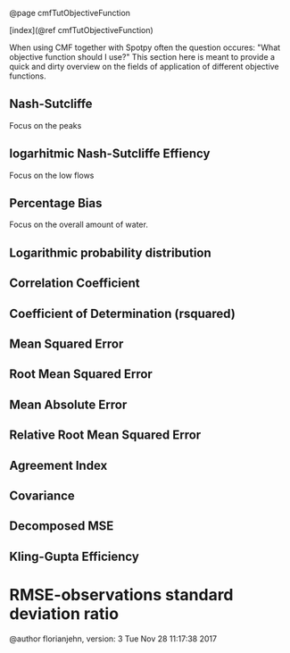 @page cmfTutObjectiveFunction

[index](@ref cmfTutObjectiveFunction)

When using CMF together with Spotpy often the question occures: "What
objective function should I use?" This section here is meant to provide
a quick and dirty overview on the fields of application of different
objective functions.

## Nash-Sutcliffe

Focus on the peaks

## logarhitmic Nash-Sutcliffe Effiency

Focus on the low flows

## Percentage Bias

Focus on the overall amount of water.

## Logarithmic probability distribution

## Correlation Coefficient

## Coefficient of Determination (rsquared)

## Mean Squared Error

## Root Mean Squared Error

## Mean Absolute Error

## Relative Root Mean Squared Error

## Agreement Index

## Covariance

## Decomposed MSE

## Kling-Gupta Efficiency

# RMSE-observations standard deviation ratio

@author florianjehn, version: 3 Tue Nov 28 11:17:38 2017
